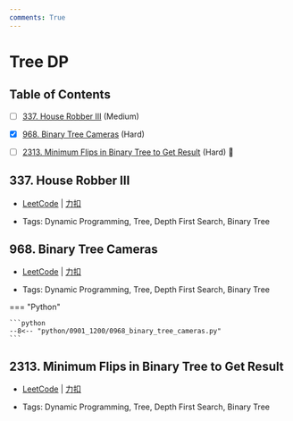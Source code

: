 ```yaml
---
comments: True
---
```


# Tree DP

## Table of Contents

- [ ] [337. House Robber III](#337-house-robber-iii) (Medium)
- [x] [968. Binary Tree Cameras](#968-binary-tree-cameras) (Hard)
- [ ] [2313. Minimum Flips in Binary Tree to Get Result](#2313-minimum-flips-in-binary-tree-to-get-result) (Hard) 👑


## 337. House Robber III

-    [LeetCode](https://leetcode.com/problems/house-robber-iii/) | [力扣](https://leetcode.cn/problems/house-robber-iii/)

-   Tags: Dynamic Programming, Tree, Depth First Search, Binary Tree



## 968. Binary Tree Cameras

-    [LeetCode](https://leetcode.com/problems/binary-tree-cameras/) | [力扣](https://leetcode.cn/problems/binary-tree-cameras/)

-   Tags: Dynamic Programming, Tree, Depth First Search, Binary Tree

=== "Python"

    ```python
    --8<-- "python/0901_1200/0968_binary_tree_cameras.py"
    ```



## 2313. Minimum Flips in Binary Tree to Get Result

-    [LeetCode](https://leetcode.com/problems/minimum-flips-in-binary-tree-to-get-result/) | [力扣](https://leetcode.cn/problems/minimum-flips-in-binary-tree-to-get-result/)

-   Tags: Dynamic Programming, Tree, Depth First Search, Binary Tree



